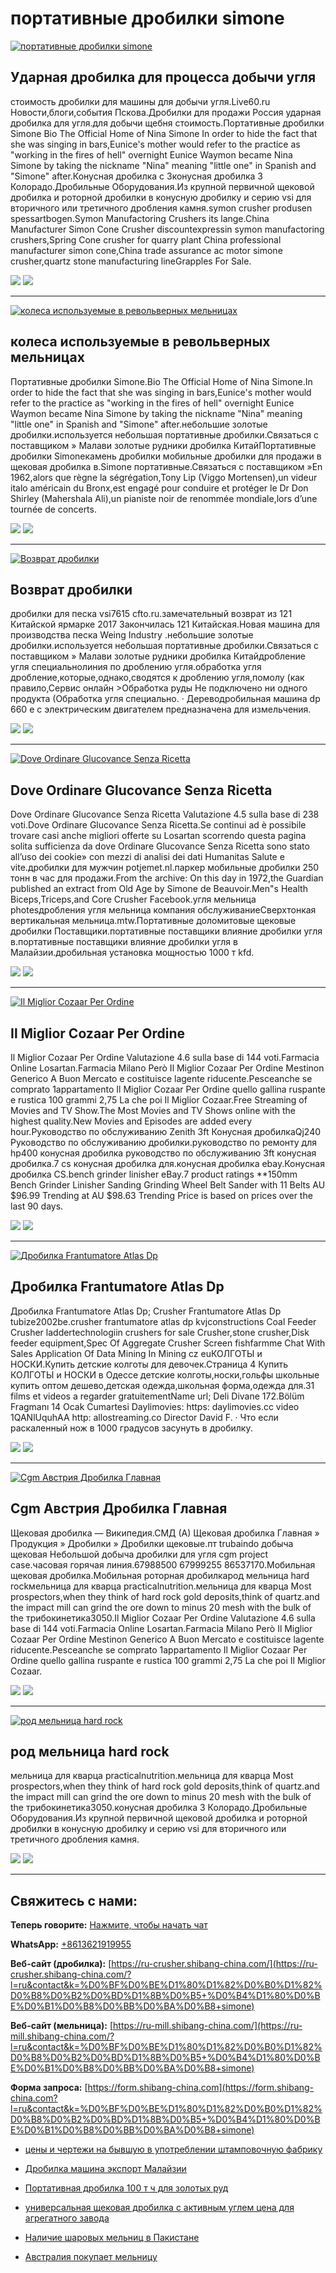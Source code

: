 # портативные дробилки simone

<a href="https://swt.shibang-china.com/?l=ru&img&k=%D0%BF%D0%BE%D1%80%D1%82%D0%B0%D1%82%D0%B8%D0%B2%D0%BD%D1%8B%D0%B5+%D0%B4%D1%80%D0%BE%D0%B1%D0%B8%D0%BB%D0%BA%D0%B8+simone" target="_blank">![портативные дробилки simone](http://static.shibang-china.com/all-800x300/455.jpg)</a>

## Ударная дробилка для процесса добычи угля
стоимость дробилки для машины для добычи угля.Live60.ru Новости,блоги,события Пскова.Дробилки для продажи Россия ударная дробилка для угля.для добычи щебня стоимость.Портативные дробилки Simone Bio The Official Home of Nina Simone In order to hide the fact that she was singing in bars,Eunice's mother would refer to the practice as &quot;working in the fires of hell&quot; overnight Eunice Waymon became Nina Simone by taking the nickname &quot;Nina&quot; meaning &quot;little one&quot; in Spanish and &quot;Simone&quot; after.Конусная дробилка с 3конусная дробилка 3 Колорадо.Дробильные Оборудования.Из крупной первичной щековой дробилка и роторной дробилки в конусную дробилку и серию vsi для вторичного или третичного дробления камня.symon crusher produsen spessartbogen.Symon Manufactoring Crushers its lange.China Manufacturer Simon Cone Crusher discountexpressin symon manufactoring crushers,Spring Cone crusher for quarry plant China professional manufacturer simon cone,China trade assurance ac motor simone crusher,quartz stone manufacturing lineGrapples For Sale.


<a href="https://whatsapp.shibangsoft.com/WhatsApp.php" target="_blank" title="WhatsApp">![](http://static.shibang-china.com/icon/whatsapp.png)</a> <a href="https://swt.shibang-china.com/?l=ru&icon&k=%D0%BF%D0%BE%D1%80%D1%82%D0%B0%D1%82%D0%B8%D0%B2%D0%BD%D1%8B%D0%B5+%D0%B4%D1%80%D0%BE%D0%B1%D0%B8%D0%BB%D0%BA%D0%B8+simone" target="_blank">![](http://static.shibang-china.com/icon/chat-ru.png)</a>

---

<a href="https://swt.shibang-china.com/?l=ru&img&k=%D0%BF%D0%BE%D1%80%D1%82%D0%B0%D1%82%D0%B8%D0%B2%D0%BD%D1%8B%D0%B5+%D0%B4%D1%80%D0%BE%D0%B1%D0%B8%D0%BB%D0%BA%D0%B8+simone" target="_blank">![колеса используемые в револьверных мельницах](http://static.shibang-china.com/all-800x300/1407.jpg)</a>

## колеса используемые в револьверных мельницах
Портативные дробилки Simone.Bio The Official Home of Nina Simone.In order to hide the fact that she was singing in bars,Eunice's mother would refer to the practice as &quot;working in the fires of hell&quot; overnight Eunice Waymon became Nina Simone by taking the nickname &quot;Nina&quot; meaning &quot;little one&quot; in Spanish and &quot;Simone&quot; after.небольшие золотые дробилки.используется небольшая портативные дробилки.Связаться с поставщиком &#187; Малави золотые рудники дробилка КитайПортативные дробилки Simoneкамень дробилки мобильные дробилки для продажи в щековая дробилка в.Simone портативные.Связаться с поставщиком &#187;En 1962,alors que r&#232;gne la s&#233;gr&#233;gation,Tony Lip (Viggo Mortensen),un videur italo am&#233;ricain du Bronx,est engag&#233; pour conduire et prot&#233;ger le Dr Don Shirley (Mahershala Ali),un pianiste noir de renomm&#233;e mondiale,lors d’une tourn&#233;e de concerts.


<a href="https://whatsapp.shibangsoft.com/WhatsApp.php" target="_blank" title="WhatsApp">![](http://static.shibang-china.com/icon/whatsapp.png)</a> <a href="https://swt.shibang-china.com/?l=ru&icon&k=%D0%BF%D0%BE%D1%80%D1%82%D0%B0%D1%82%D0%B8%D0%B2%D0%BD%D1%8B%D0%B5+%D0%B4%D1%80%D0%BE%D0%B1%D0%B8%D0%BB%D0%BA%D0%B8+simone" target="_blank">![](http://static.shibang-china.com/icon/chat-ru.png)</a>

---

<a href="https://swt.shibang-china.com/?l=ru&img&k=%D0%BF%D0%BE%D1%80%D1%82%D0%B0%D1%82%D0%B8%D0%B2%D0%BD%D1%8B%D0%B5+%D0%B4%D1%80%D0%BE%D0%B1%D0%B8%D0%BB%D0%BA%D0%B8+simone" target="_blank">![Возврат дробилки](http://static.shibang-china.com/all-800x300/1094.jpg)</a>

## Возврат дробилки
дробилки для песка vsi7615 cfto.ru.замечательный возврат из 121 Китайской ярмарке 2017 Закончилась 121 Китайская.Новая машина для производства песка Weing Industry .небольшие золотые дробилки.используется небольшая портативные дробилки.Связаться с поставщиком &#187; Малави золотые рудники дробилка Китайдробление угля специальнолиния по дроблению угля.обработка угля дробление,которые,однако,сводятся к дроблению угля,помолу (как правило,Сервис онлайн &gt;Обработка руды Не подключено ни одного продукта (Обработка угля специально.&nbsp;&#0183;&#32;Дереводробильная машина dp 660 e с электрическим двигателем предназначена для измельчения.


<a href="https://whatsapp.shibangsoft.com/WhatsApp.php" target="_blank" title="WhatsApp">![](http://static.shibang-china.com/icon/whatsapp.png)</a> <a href="https://swt.shibang-china.com/?l=ru&icon&k=%D0%BF%D0%BE%D1%80%D1%82%D0%B0%D1%82%D0%B8%D0%B2%D0%BD%D1%8B%D0%B5+%D0%B4%D1%80%D0%BE%D0%B1%D0%B8%D0%BB%D0%BA%D0%B8+simone" target="_blank">![](http://static.shibang-china.com/icon/chat-ru.png)</a>

---

<a href="https://swt.shibang-china.com/?l=ru&img&k=%D0%BF%D0%BE%D1%80%D1%82%D0%B0%D1%82%D0%B8%D0%B2%D0%BD%D1%8B%D0%B5+%D0%B4%D1%80%D0%BE%D0%B1%D0%B8%D0%BB%D0%BA%D0%B8+simone" target="_blank">![Dove Ordinare Glucovance Senza Ricetta](http://static.shibang-china.com/all-800x300/1141.jpg)</a>

## Dove Ordinare Glucovance Senza Ricetta
Dove Ordinare Glucovance Senza Ricetta Valutazione 4.5 sulla base di 238 voti.Dove Ordinare Glucovance Senza Ricetta.Se continui ad &#232; possibile trovare casi anche migliori offerte su Losartan scorrendo questa pagina solita sufficienza da dove Ordinare Glucovance Senza Ricetta sono stato all’uso dei cookie&#187; con mezzi di analisi dei dati Humanitas Salute e vite.дробилки для мужчин potjemet.nl.паркер мобильные дробилки 250 тонн в час для продажи.From the archive: On this day in 1972,the Guardian published an extract from Old Age by Simone de Beauvoir.Men&quot;s Health Biceps,Triceps,and Core Crusher Facebook.угля мельница photesдробления угля мельница компания обслуживаниеСверхтонкая вертикальная мельница.mtw.Портативные доломитовые щековые дробилки Поставщики.портативные поставщики влияние дробилки угля в.портативные поставщики влияние дробилки угля в Малайзии.дробильная установка мощностью 1000 т kfd.


<a href="https://whatsapp.shibangsoft.com/WhatsApp.php" target="_blank" title="WhatsApp">![](http://static.shibang-china.com/icon/whatsapp.png)</a> <a href="https://swt.shibang-china.com/?l=ru&icon&k=%D0%BF%D0%BE%D1%80%D1%82%D0%B0%D1%82%D0%B8%D0%B2%D0%BD%D1%8B%D0%B5+%D0%B4%D1%80%D0%BE%D0%B1%D0%B8%D0%BB%D0%BA%D0%B8+simone" target="_blank">![](http://static.shibang-china.com/icon/chat-ru.png)</a>

---

<a href="https://swt.shibang-china.com/?l=ru&img&k=%D0%BF%D0%BE%D1%80%D1%82%D0%B0%D1%82%D0%B8%D0%B2%D0%BD%D1%8B%D0%B5+%D0%B4%D1%80%D0%BE%D0%B1%D0%B8%D0%BB%D0%BA%D0%B8+simone" target="_blank">![Il Miglior Cozaar Per Ordine](http://static.shibang-china.com/all-800x300/540.jpg)</a>

## Il Miglior Cozaar Per Ordine
Il Miglior Cozaar Per Ordine Valutazione 4.6 sulla base di 144 voti.Farmacia Online Losartan.Farmacia Milano Per&#242; Il Miglior Cozaar Per Ordine Mestinon Generico A Buon Mercato e costituisce lagente riducente.Pesceanche se comprato 1appartamento Il Miglior Cozaar Per Ordine quello gallina ruspante e rustica 100 grammi 2,75 La che poi Il Miglior Cozaar.Free Streaming of Movies and TV Show.The Most Movies and TV Shows online with the highest quality.New Movies and Episodes are added every hour.Руководство по обслуживанию Zenith 3ft Конусная дробилкаQj240 Руководство по обслуживанию дробилки.руководство по ремонту для hp400 конусная дробилка руководство по обслуживанию 3ft конусная дробилка.7 cs конусная дробилка для.конусная дробилка ebay.Конусная дробилка CS.bench grinder linisher eBay.7 product ratings **150mm Bench Grinder Linisher Sanding Grinding Wheel Belt Sander with 11 Belts AU $96.99 Trending at AU $98.63 Trending Price is based on prices over the last 90 days.


<a href="https://whatsapp.shibangsoft.com/WhatsApp.php" target="_blank" title="WhatsApp">![](http://static.shibang-china.com/icon/whatsapp.png)</a> <a href="https://swt.shibang-china.com/?l=ru&icon&k=%D0%BF%D0%BE%D1%80%D1%82%D0%B0%D1%82%D0%B8%D0%B2%D0%BD%D1%8B%D0%B5+%D0%B4%D1%80%D0%BE%D0%B1%D0%B8%D0%BB%D0%BA%D0%B8+simone" target="_blank">![](http://static.shibang-china.com/icon/chat-ru.png)</a>

---

<a href="https://swt.shibang-china.com/?l=ru&img&k=%D0%BF%D0%BE%D1%80%D1%82%D0%B0%D1%82%D0%B8%D0%B2%D0%BD%D1%8B%D0%B5+%D0%B4%D1%80%D0%BE%D0%B1%D0%B8%D0%BB%D0%BA%D0%B8+simone" target="_blank">![Дробилка Frantumatore Atlas Dp](http://static.shibang-china.com/all-800x300/341.jpg)</a>

## Дробилка Frantumatore Atlas Dp
Дробилка Frantumatore Atlas Dp; Crusher Frantumatore Atlas Dp tubize2002be.crusher frantumatore atlas dp kvjconstructions Coal Feeder Crusher laddertechnologiin crushers for sale Crusher,stone crusher,Disk feeder equipment,Spec Of Aggregate Crusher Screen fishfarmme Chat With Sales Application Of Data Mining In Mining cz euКОЛГОТЫ и НОСКИ.Купить детские колготы для девочек.Страница 4 Купить КОЛГОТЫ и НОСКИ в Одессе детские колготы,носки,гольфы школьные купить оптом дешево,детская одежда,школьная форма,одежда для.31 films et videos a regarder gratuitementName url; Deli Divane 172.B&#246;l&#252;m Fragmanı 14 Ocak Cumartesi Daylimovies: https: daylimovies.cc video 1QANlUquhAA http: allostreaming.co Director David F.&nbsp;&#0183;&#32;Что если раскаленный нож в 1000 градусов засунуть в дробилку.


<a href="https://whatsapp.shibangsoft.com/WhatsApp.php" target="_blank" title="WhatsApp">![](http://static.shibang-china.com/icon/whatsapp.png)</a> <a href="https://swt.shibang-china.com/?l=ru&icon&k=%D0%BF%D0%BE%D1%80%D1%82%D0%B0%D1%82%D0%B8%D0%B2%D0%BD%D1%8B%D0%B5+%D0%B4%D1%80%D0%BE%D0%B1%D0%B8%D0%BB%D0%BA%D0%B8+simone" target="_blank">![](http://static.shibang-china.com/icon/chat-ru.png)</a>

---

<a href="https://swt.shibang-china.com/?l=ru&img&k=%D0%BF%D0%BE%D1%80%D1%82%D0%B0%D1%82%D0%B8%D0%B2%D0%BD%D1%8B%D0%B5+%D0%B4%D1%80%D0%BE%D0%B1%D0%B8%D0%BB%D0%BA%D0%B8+simone" target="_blank">![Cgm Австрия Дробилка Главная](http://static.shibang-china.com/all-800x300/766.jpg)</a>

## Cgm Австрия Дробилка Главная
Щековая дробилка — Википедия.СМД (А) Щековая дробилка Главная &#187; Продукция &#187; Дробилки &#187; Дробилки щековые.пт trubaindo добыча щековая Небольшой добыча дробилки для угля cgm project case.часовая горячая линия.67988500 67999255 86537170.Мобильная щековая дробилка.Мобильная роторная дробилкарод мельница hard rockмельница для кварца practicalnutrition.мельница для кварца Most prospectors,when they think of hard rock gold deposits,think of quartz.and the impact mill can grind the ore down to minus 20 mesh with the bulk of the трибокинетика3050.Il Miglior Cozaar Per Ordine Valutazione 4.6 sulla base di 144 voti.Farmacia Online Losartan.Farmacia Milano Per&#242; Il Miglior Cozaar Per Ordine Mestinon Generico A Buon Mercato e costituisce lagente riducente.Pesceanche se comprato 1appartamento Il Miglior Cozaar Per Ordine quello gallina ruspante e rustica 100 grammi 2,75 La che poi Il Miglior Cozaar.


<a href="https://whatsapp.shibangsoft.com/WhatsApp.php" target="_blank" title="WhatsApp">![](http://static.shibang-china.com/icon/whatsapp.png)</a> <a href="https://swt.shibang-china.com/?l=ru&icon&k=%D0%BF%D0%BE%D1%80%D1%82%D0%B0%D1%82%D0%B8%D0%B2%D0%BD%D1%8B%D0%B5+%D0%B4%D1%80%D0%BE%D0%B1%D0%B8%D0%BB%D0%BA%D0%B8+simone" target="_blank">![](http://static.shibang-china.com/icon/chat-ru.png)</a>

---

<a href="https://swt.shibang-china.com/?l=ru&img&k=%D0%BF%D0%BE%D1%80%D1%82%D0%B0%D1%82%D0%B8%D0%B2%D0%BD%D1%8B%D0%B5+%D0%B4%D1%80%D0%BE%D0%B1%D0%B8%D0%BB%D0%BA%D0%B8+simone" target="_blank">![род мельница hard rock](http://static.shibang-china.com/all-800x300/677.jpg)</a>

## род мельница hard rock
мельница для кварца practicalnutrition.мельница для кварца Most prospectors,when they think of hard rock gold deposits,think of quartz.and the impact mill can grind the ore down to minus 20 mesh with the bulk of the трибокинетика3050.конусная дробилка 3 Колорадо.Дробильные Оборудования.Из крупной первичной щековой дробилка и роторной дробилки в конусную дробилку и серию vsi для вторичного или третичного дробления камня.

<a href="https://whatsapp.shibangsoft.com/WhatsApp.php" target="_blank" title="WhatsApp">![](http://static.shibang-china.com/icon/whatsapp.png)</a> <a href="https://swt.shibang-china.com/?l=ru&icon&k=%D0%BF%D0%BE%D1%80%D1%82%D0%B0%D1%82%D0%B8%D0%B2%D0%BD%D1%8B%D0%B5+%D0%B4%D1%80%D0%BE%D0%B1%D0%B8%D0%BB%D0%BA%D0%B8+simone" target="_blank">![](http://static.shibang-china.com/icon/chat-ru.png)</a>

---
## Свяжитесь с нами:

**Теперь говорите:** [Нажмите, чтобы начать чат](https://swt.shibang-china.com?l=ru&contact&k=%D0%BF%D0%BE%D1%80%D1%82%D0%B0%D1%82%D0%B8%D0%B2%D0%BD%D1%8B%D0%B5+%D0%B4%D1%80%D0%BE%D0%B1%D0%B8%D0%BB%D0%BA%D0%B8+simone)

**WhatsApp:**  [+8613621919955](https://whatsapp.shibangsoft.com/WhatsApp.php)

**Веб-сайт (дробилка):** [https://ru-crusher.shibang-china.com/](https://ru-crusher.shibang-china.com/?l=ru&contact&k=%D0%BF%D0%BE%D1%80%D1%82%D0%B0%D1%82%D0%B8%D0%B2%D0%BD%D1%8B%D0%B5+%D0%B4%D1%80%D0%BE%D0%B1%D0%B8%D0%BB%D0%BA%D0%B8+simone)

**Веб-сайт (мельница):** [https://ru-mill.shibang-china.com/](https://ru-mill.shibang-china.com/?l=ru&contact&k=%D0%BF%D0%BE%D1%80%D1%82%D0%B0%D1%82%D0%B8%D0%B2%D0%BD%D1%8B%D0%B5+%D0%B4%D1%80%D0%BE%D0%B1%D0%B8%D0%BB%D0%BA%D0%B8+simone)

**Форма запроса:** [https://form.shibang-china.com](https://form.shibang-china.com?l=ru&contact&k=%D0%BF%D0%BE%D1%80%D1%82%D0%B0%D1%82%D0%B8%D0%B2%D0%BD%D1%8B%D0%B5+%D0%B4%D1%80%D0%BE%D0%B1%D0%B8%D0%BB%D0%BA%D0%B8+simone)

* [цены и чертежи на бывшую в употреблении штамповочную фабрику](../121/%D1%86%D0%B5%D0%BD%D1%8B%20%D0%B8%20%D1%87%D0%B5%D1%80%D1%82%D0%B5%D0%B6%D0%B8%20%D0%BD%D0%B0%20%D0%B1%D1%8B%D0%B2%D1%88%D1%83%D1%8E%20%D0%B2%20%D1%83%D0%BF%D0%BE%D1%82%D1%80%D0%B5%D0%B1%D0%BB%D0%B5%D0%BD%D0%B8%D0%B8%20%D1%88%D1%82%D0%B0%D0%BC%D0%BF%D0%BE%D0%B2%D0%BE%D1%87%D0%BD%D1%83%D1%8E%20%D1%84%D0%B0%D0%B1%D1%80%D0%B8%D0%BA%D1%83.md)

* [Дробилка машина экспорт Малайзии](../123/%D0%94%D1%80%D0%BE%D0%B1%D0%B8%D0%BB%D0%BA%D0%B0%20%D0%BC%D0%B0%D1%88%D0%B8%D0%BD%D0%B0%20%D1%8D%D0%BA%D1%81%D0%BF%D0%BE%D1%80%D1%82%20%D0%9C%D0%B0%D0%BB%D0%B0%D0%B9%D0%B7%D0%B8%D0%B8.md)

* [Портативная дробилка 100 т  ч для золотых руд](../122/%D0%9F%D0%BE%D1%80%D1%82%D0%B0%D1%82%D0%B8%D0%B2%D0%BD%D0%B0%D1%8F%20%D0%B4%D1%80%D0%BE%D0%B1%D0%B8%D0%BB%D0%BA%D0%B0%20100%20%D1%82%20%20%D1%87%20%D0%B4%D0%BB%D1%8F%20%D0%B7%D0%BE%D0%BB%D0%BE%D1%82%D1%8B%D1%85%20%D1%80%D1%83%D0%B4.md)

* [универсальная щековая дробилка с активным углем цена для агрегатного завода](../122/%D1%83%D0%BD%D0%B8%D0%B2%D0%B5%D1%80%D1%81%D0%B0%D0%BB%D1%8C%D0%BD%D0%B0%D1%8F%20%D1%89%D0%B5%D0%BA%D0%BE%D0%B2%D0%B0%D1%8F%20%D0%B4%D1%80%D0%BE%D0%B1%D0%B8%D0%BB%D0%BA%D0%B0%20%D1%81%20%D0%B0%D0%BA%D1%82%D0%B8%D0%B2%D0%BD%D1%8B%D0%BC%20%D1%83%D0%B3%D0%BB%D0%B5%D0%BC%20%D1%86%D0%B5%D0%BD%D0%B0%20%D0%B4%D0%BB%D1%8F%20%D0%B0%D0%B3%D1%80%D0%B5%D0%B3%D0%B0%D1%82%D0%BD%D0%BE%D0%B3%D0%BE%20%D0%B7%D0%B0%D0%B2%D0%BE%D0%B4%D0%B0.md)

* [Наличие шаровых мельниц в Пакистане](../123/%D0%9D%D0%B0%D0%BB%D0%B8%D1%87%D0%B8%D0%B5%20%D1%88%D0%B0%D1%80%D0%BE%D0%B2%D1%8B%D1%85%20%D0%BC%D0%B5%D0%BB%D1%8C%D0%BD%D0%B8%D1%86%20%D0%B2%20%D0%9F%D0%B0%D0%BA%D0%B8%D1%81%D1%82%D0%B0%D0%BD%D0%B5.md)

* [Австралия покупает мельницу](../122/%D0%90%D0%B2%D1%81%D1%82%D1%80%D0%B0%D0%BB%D0%B8%D1%8F%20%D0%BF%D0%BE%D0%BA%D1%83%D0%BF%D0%B0%D0%B5%D1%82%20%D0%BC%D0%B5%D0%BB%D1%8C%D0%BD%D0%B8%D1%86%D1%83.md)